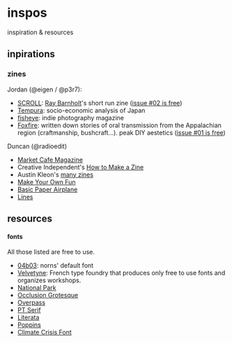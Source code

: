 # inspos

inspiration & resources

## inpirations

### zines

Jordan (@eigen / @p3r7):

- [SCROLL](https://scroll.vg/about): [Ray Barnholt](https://twitter.com/rdbaaa)'s short run zine ([issue #02 is free](https://scroll.vg/issues/02))
- [Tempura](https://www.tempuramag.com/): socio-economic analysis of Japan
- [fisheye](https://www.fisheyemagazine.fr/): indie photography magazine
- [Foxfire](https://www.foxfire.org/about-foxfire/): written down stories of oral transmission from the Appalachian region (craftmanship, bushcraft...). peak DIY aestetics ([issue #01 is free](https://www.foxfire.org/wp-content/uploads/2017/06/first-foxfire-magazine-normal-web.pdf))

Duncan (@radioedit)

- [Market Cafe Magazine](https://www.marketcafemag.com/)
- Creative Independent's [How to Make a Zine](https://thecreativeindependent.com/guides/how-to-make-a-zine/)
- Austin Kleon's [many zines](https://austinkleon.com/zines/)
- [Make Your Own Fun](https://www.etsy.com/uk/listing/495892837/a-zine-about-making-zines-make-your-own)
- [Basic Paper Airplane](https://antiquatedfuture.com/zines/basic-paper-airplane-13-the-cassette-tape-issue/)
- [Lines](https://www.etsy.com/uk/listing/879958573/lines-illustrated-poetry-book-zine)

## resources

#### fonts

All those listed are free to use.

- [04b03](https://www.dafont.com/04b-03.font): norns' default font
- [Velvetyne](https://velvetyne.fr/): French type foundry that produces only free to use fonts and organizes workshops.
- [National Park](https://nationalparktypeface.com/)
- [Occlusion Grotesque](https://bjoernkarmann.dk/occlusion-grotesque)
- [Overpass](https://fonts.google.com/specimen/Overpass)
- [PT Serif](https://fonts.google.com/specimen/PT+Serif)
- [Literata](https://www.type-together.com/literata-font)
- [Poppins](https://www.indiantypefoundry.com/fonts/poppins)
- [Climate Crisis Font](https://kampanjat.hs.fi/climatefont/)
